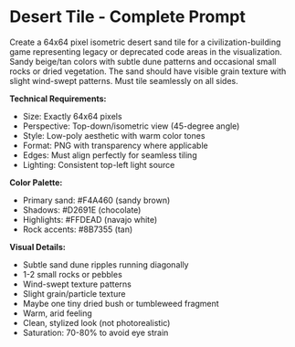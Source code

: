 # Desert Tile - Complete Prompt

Create a 64x64 pixel isometric desert sand tile for a civilization-building game representing legacy or deprecated code areas in the visualization. Sandy beige/tan colors with subtle dune patterns and occasional small rocks or dried vegetation. The sand should have visible grain texture with slight wind-swept patterns. Must tile seamlessly on all sides.

**Technical Requirements:**
- Size: Exactly 64x64 pixels
- Perspective: Top-down/isometric view (45-degree angle)
- Style: Low-poly aesthetic with warm color tones
- Format: PNG with transparency where applicable
- Edges: Must align perfectly for seamless tiling
- Lighting: Consistent top-left light source

**Color Palette:**
- Primary sand: #F4A460 (sandy brown)
- Shadows: #D2691E (chocolate)
- Highlights: #FFDEAD (navajo white)
- Rock accents: #8B7355 (tan)

**Visual Details:**
- Subtle sand dune ripples running diagonally
- 1-2 small rocks or pebbles
- Wind-swept texture patterns
- Slight grain/particle texture
- Maybe one tiny dried bush or tumbleweed fragment
- Warm, arid feeling
- Clean, stylized look (not photorealistic)
- Saturation: 70-80% to avoid eye strain